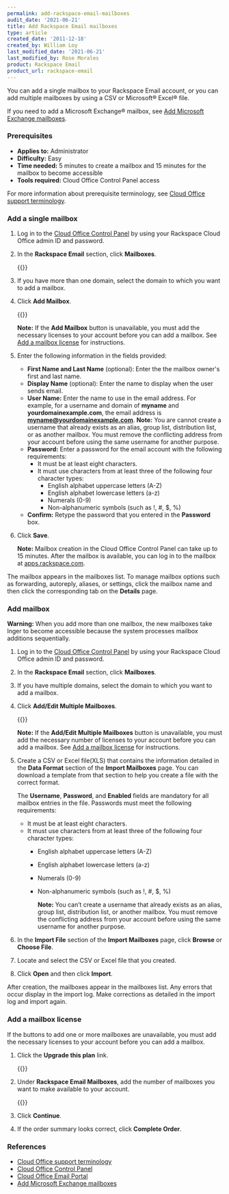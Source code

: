 ```yaml
---
permalink: add-rackspace-email-mailboxes
audit_date: '2021-06-21'
title: Add Rackspace Email mailboxes
type: article
created_date: '2011-12-18'
created_by: William Loy
last_modified_date: '2021-06-21'
last_modified_by: Rose Morales
product: Rackspace Email
product_url: rackspace-email
---
```


You can add a single mailbox to your Rackspace Email account, or you can add
multiple mailboxes by using a CSV or Microsoft&reg; Excel&reg; file.

If you need to add a Microsoft Exchange&reg; mailbox, see
[Add Microsoft Exchange mailboxes](/support/how-to/adding-microsoft-exchange-mailboxes/).

### Prerequisites

- **Applies to:** Administrator
- **Difficulty:** Easy
- **Time needed:** 5 minutes to create a mailbox and 15 minutes for the mailbox
  to become accessible
- **Tools required:** Cloud Office Control Panel access

For more information about prerequisite terminology, see
[Cloud Office support terminology](/support/how-to/cloud-office-support-terminology).

### Add a single mailbox

1. Log in to the [Cloud Office Control Panel](https://cp.rackspace.com/) by using
   your Rackspace Cloud Office admin ID and password.
2. In the **Rackspace Email** section, click **Mailboxes**.

   {{<image src="CP - RSE Mailboxes.png" alt="" title="">}}

3. If you have more than one domain, select the domain to which you want to add
   a mailbox.
4. Click **Add Mailbox**.

    {{<image src="CP - RSE Mailboxes - Add.png" alt="" title="">}}

    **Note:** If the **Add Mailbox** button is unavailable, you must add the
    necessary licenses to your account before you can add a mailbox. See
    [Add a mailbox license](#add-a-mailbox-license) for instructions.

5. Enter the following information in the fields provided:

    - **First Name and Last Name** (optional): Enter the the mailbox owner's
      first and last name.
    - **Display Name** (optional): Enter the name to display when the user sends
      email.
    - **User Name:** Enter the name to use in the email address. For example, for
      a username and domain of **myname** and **yourdomainexample.com**, the email
      address is **myname@yourdomainexample.com**. **Note:** You are cannot create a
      username that already exists as an alias, group list, distribution list,
      or as another mailbox. You must remove the conflicting address from your
      account before using the same username for another purpose.
    - **Password:** Enter a password for the email account with the following
      requirements:
        - It must be at least eight characters.
        - It must use characters from at least three of the following four
          character types:
            - English alphabet uppercase letters (A-Z)
            - English alphabet lowercase letters (a-z)
            - Numerals (0-9)
            - Non-alphanumeric symbols (such as !, #, $, %)
    - **Confirm:** Retype the password that you entered in the **Password** box.

6. Click **Save**.

   **Note:** Mailbox creation in the Cloud Office Control Panel can
   take up to 15 minutes. After the mailbox is available, you can log
   in to the mailbox at [apps.rackspace.com](https://apps.rackspace.com/index.php).

The mailbox appears in the mailboxes list. To manage mailbox options such as forwarding,
autoreply, aliases, or settings, click the mailbox name and then click the
corresponding tab on the **Details** page.

### Add mailbox

**Warning:** When you add more than one mailbox, the new mailboxes take lnger to become
accessible because the system processes mailbox additions sequentially.

1. Log in to the [Cloud Office Control Panel](https://cp.rackspace.com/) by using
   your Rackspace Cloud Office admin ID and password.
2. In the **Rackspace Email** section, click **Mailboxes**.

3. If you have multiple domains, select the domain to which you want to add a
   mailbox.
4. Click **Add/Edit Multiple Mailboxes**.

    {{<image src="add-multi-mailboxes.png" alt="" title="">}}

    **Note:** If the **Add/Edit Multiple Mailboxes** button is unavailable, you
    must add the necessary number of licenses to your account before you can add
    a mailbox. See [Add a mailbox license](#add-a-mailbox-license) for
    instructions.

5. Create a CSV or Excel file(XLS) that contains the information detailed in the
   **Data Format** section of the **Import Mailboxes** page. You can download a
   template from that section to help you create a file with the correct format.

   The **Username**, **Password**, and **Enabled** fields are mandatory for all
   mailbox entries in the file. Passwords must meet the following requirements:

    - It must be at least eight characters.
    - It must use characters from at least three of the following four character
      types:
      - English alphabet uppercase letters (A-Z)
      - English alphabet lowercase letters (a-z)
      - Numerals (0-9)
      - Non-alphanumeric symbols (such as !, #, $, %)

        **Note:** You can’t create a username that already exists as an alias,
        group list, distribution list, or another mailbox. You must remove the
        conflicting address from your account before using the same username for
        another purpose.

6. In the **Import File** section of the **Import Mailboxes** page, click **Browse** or
   **Choose File**.
7. Locate and select the CSV or Excel file that you created.
8. Click **Open** and then click **Import**.

After creation, the mailboxes appear in the mailboxes list. Any errors that occur
display in the import log. Make corrections as detailed in the import log and
import again.

### Add a mailbox license

If the buttons to add one or more mailboxes are unavailable, you must add the
necessary licenses to your account before you can add a mailbox.

1. Click the **Upgrade this plan** link.

    {{<image src="add-rse-license-sc1.png" alt="" title="">}}

2. Under **Rackspace Email Mailboxes**, add the number of mailboxes you
   want to make available to your account.

    {{<image src="add-rse-license-sc2.png" alt="" title="">}}

3. Click **Continue**.
4. If the order summary looks correct, click **Complete Order**.

### References

- [Cloud Office support terminology](/support/how-to/cloud-office-support-terminology)
- [Cloud Office Control Panel](https://cp.rackspace.com/ "Cloud Office Control Panel")
- [Cloud Office Email Portal](https://apps.rackspace.com/index.php)
- [Add Microsoft Exchange mailboxes](/support/how-to/adding-microsoft-exchange-mailboxes/)
